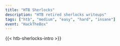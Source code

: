 ```yaml
---
title: "HTB Sherlocks"
description: "HTB retired sherlocks writeups"
tags: ["htb", "medium", "easy", "hard", "insane"]
event: "HackTheBox"
---
```


{{< htb-sherlocks-intro >}}
